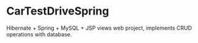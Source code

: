 ﻿# CarTestDriveSpring
 
Hibernate + Spring + MySQL + JSP views web project, implements CRUD operations with database.

